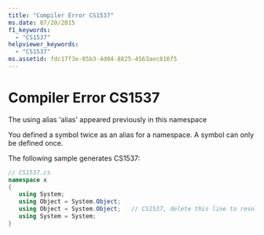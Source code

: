```yaml
---
title: "Compiler Error CS1537"
ms.date: 07/20/2015
f1_keywords: 
  - "CS1537"
helpviewer_keywords: 
  - "CS1537"
ms.assetid: fdc17f3e-05b3-4d04-8825-4563aec816f5
---
```

# Compiler Error CS1537
The using alias 'alias' appeared previously in this namespace  
  
 You defined a symbol twice as an alias for a namespace. A symbol can only be defined once.  
  
 The following sample generates CS1537:  
  
```csharp  
// CS1537.cs  
namespace x  
{  
   using System;  
   using Object = System.Object;  
   using Object = System.Object;   // CS1537, delete this line to resolve  
   using System = System;  
}  
```
